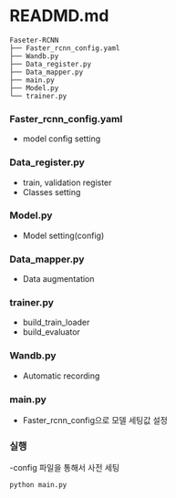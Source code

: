 # READMD.md

```aiignore
Faseter-RCNN
├── Faster_rcnn_config.yaml
├── Wandb.py
├── Data_register.py
├── Data_mapper.py
├── main.py
├── Model.py
└── trainer.py
```

### Faster_rcnn_config.yaml
- model config setting

### Data_register.py
- train, validation register
- Classes setting

### Model.py
- Model setting(config)

### Data_mapper.py
-  Data augmentation

### trainer.py
-  build_train_loader
-  build_evaluator

### Wandb.py
- Automatic recording

### main.py
- Faster_rcnn_config으로 모델 세팅값 설정

### 실행
-config 파일을 통해서 사전 세팅
```실행
python main.py
```
